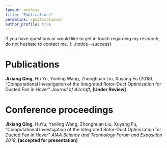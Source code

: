 ```yaml
---
layout: archive
title: "Publications"
permalink: /publications/
author_profile: true
---
```


If you have questions or would like to get in touch regarding my research, do not hesitate to contact me.
{: .notice--success}

Publications
======

**Jixiang Qing**, Hu Yu, Yanling Wang, Zhonghuan Liu, Xuyang Fu (2018), “Computational Investigation of the Integrated Rotor-Duct Optimization for Ducted Fan in Hover” *Journal of Aircraft*, **[Under Review]**


Conference proceedings
======
**Jixiang Qing**, HuYu, Yanling Wang, Zhonghuan Liu, Xuyang Fu, “Computational Investigation of the Integrated Rotor-Duct Optimization for Ducted Fan in Hover” *AIAA Science and Technology Forum and Exposition 2019*, **[accepted for presentation]**
